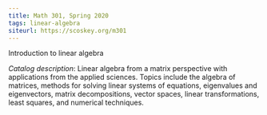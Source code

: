 ```yaml
---
title: Math 301, Spring 2020
tags: linear-algebra
siteurl: https://scoskey.org/m301
---
```


Introduction to linear algebra<!--more-->

*Catalog description*: Linear algebra from a matrix perspective with applications from the applied sciences. Topics include the algebra of matrices, methods for solving linear systems of equations, eigenvalues and eigenvectors, matrix decompositions, vector spaces, linear transformations, least squares, and numerical techniques.
